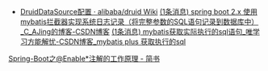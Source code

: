 - [DruidDataSource配置 · alibaba/druid Wiki](https://github.com/alibaba/druid/wiki/DruidDataSource%E9%85%8D%E7%BD%AE)
  [(1条消息) spring boot 2.x 使用mybatis拦截器实现系统日志记录（将完整参数的SQL语句记录到数据库中）_C_AJing的博客-CSDN博客](https://blog.csdn.net/C_AJing/article/details/110644477)
  [(1条消息) mybatis获取实际执行的sql语句_唯学习方能解忧-CSDN博客_mybatis plus 获取执行的sql](https://blog.csdn.net/qq_28483499/article/details/100609063)

[Spring-Boot之@Enable*注解的工作原理 - 简书](https://www.jianshu.com/p/3da069bd865c)
